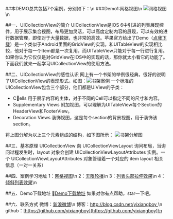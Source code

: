 ##本DEMO总共包括7个案例，分别如下：\n
###Demo1:网格视图\n
![网格视图](http://img.my.csdn.net/uploads/201512/24/1450924992_6572.gif)\n


##一、UICollectionView的简介
UICollectionView是IOS 6中引进的列表展现控件，用于展示集合视图，布局更加灵活，可以高度定制内容的展现，可以有效的进行数据管理，即使对于大量数据，也非常的高效。苹果官方给出了Demo（[点我下载](https://developer.apple.com/library/ios/samplecode/CollectionView-Simple/Introduction/Intro.html#//apple_ref/doc/uid/DTS40012860)）是一个类似于Android里面的GridView的实现。和UITableView的实现相比较，他对于每一个Item都是一次复用，而UITableView只能对于每一行进行复用。如果你认为它仅仅是对GridView在IOS中的实现的话，那你就太小看它的功能了。下面我们就来一起学习UICollectionView的使用方法。

##二、UICollectionView的感性认识
网上有一个书架的举例很经典，很好的说明了UICollectionView的表现形式。如图：![书架案例](http://img.my.csdn.net/uploads/201511/06/1446790428_7727.png)
一个标准的UICollectionView包含三个部分，他们都是UIView的子类：

- Cells 用于展示内容的主体，对于不同的Cell可以指定不同的尺寸和内容。
- Supplementary Views 附加视图，可以理解为UITableView每个Section的HeaderView和FooterView。
- Decoration Views 装饰视图，这是每个section的背景视图，用于装饰该section。

将上图分解为以上三个元素组成的结构，如下图所示：
![书架分解图](http://img.my.csdn.net/uploads/201511/06/1446790216_9577.jpg)

##三、基本原理
UICollectionView 向 UICollectionViewLayout 询问布局，当询问过程发生时，layout 对象会创建 UICollectionViewLayoutAttributes 实例。一个 UICollectionViewLayoutAttributes 对象管理着一个对应的 item layout 相关信息（一对一关系）

##四、案例学习地址
1：[网格视图](http://blog.csdn.net/yixiangboy/article/details/49683345)\n
2：[无限轮播](http://blog.csdn.net/yixiangboy/article/details/49705953)\n
3：[列表头部拉伸效果](http://blog.csdn.net/yixiangboy/article/details/49718197)\n
4：[倾斜列表效果](http://blog.csdn.net/yixiangboy/article/details/49795431)\n

##五、Demo下载地址
[Demo下载地址](https://github.com/yixiangboy/YXCollectionView.git)
如果对你有点帮助，star一下吧。

##六、联系方式
微博：[新浪微博](http://weibo.com/5612984599/profile?topnav=1&wvr=6)\n
博客：[http://blog.csdn.net/yixiangboy ](http://blog.csdn.net/yixiangboy)\n
github：[https://github.com/yixiangboy](https://github.com/yixiangboy)\n
